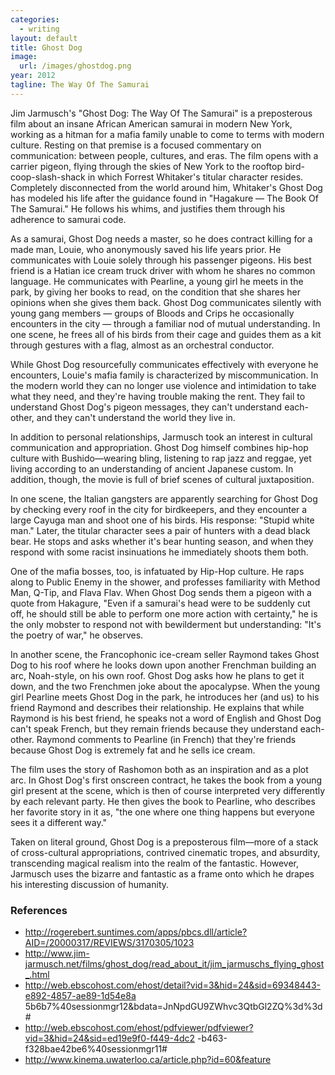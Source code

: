 ```yaml
---
categories:
  - writing
layout: default
title: Ghost Dog
image:
  url: /images/ghostdog.png
year: 2012
tagline: The Way Of The Samurai
---
```

Jim Jarmusch's "Ghost Dog: The Way Of The Samurai" is a preposterous film about an insane African American samurai in modern New York, working as a hitman for a mafia family unable to come to terms with modern culture. Resting on that premise is a focused commentary on communication: between people, cultures, and eras. The film opens with a carrier pigeon, flying through the skies of New York to the rooftop bird-coop-slash-shack in which Forrest Whitaker's titular character resides. Completely disconnected from the world around him, Whitaker's Ghost Dog has modeled his life after the guidance found in "Hagakure — The Book Of The Samurai." He follows his whims, and justifies them through his adherence to samurai code.

<!--more-->

As a samurai, Ghost Dog needs a master, so he does contract killing for a made man, Louie, who anonymously saved his life years prior. He communicates with Louie solely through his passenger pigeons. His best friend is a Hatian ice cream truck driver with whom he shares no common language. He communicates with Pearline, a young girl he meets in the park, by giving her books to read, on the condition that she shares her opinions when she gives them back. Ghost Dog communicates silently with young gang members — groups of Bloods and Crips he occasionally encounters in the city — through a familiar nod of mutual understanding. In one scene, he frees all of his birds from their cage and guides them as a kit through gestures with a flag, almost as an orchestral conductor.

While Ghost Dog resourcefully communicates effectively with everyone he encounters, Louie's mafia family is characterized by miscommunication. In the modern world they can no longer use violence and intimidation to take what they need, and they're having trouble making the rent. They fail to understand Ghost Dog's pigeon messages, they can't understand each-other, and they can't understand the world they live in.

In addition to personal relationships, Jarmusch took an interest in cultural communication and appropriation. Ghost Dog himself combines hip-hop culture with Bushido—wearing bling, listening to rap jazz and reggae, yet living according to an understanding of ancient Japanese custom. In addition, though, the movie is full of brief scenes of cultural juxtaposition.

In one scene, the Italian gangsters are apparently searching for Ghost Dog by checking every roof in the city for birdkeepers, and they encounter a large Cayuga man and shoot one of his birds. His response: "Stupid white man." Later, the titular character sees a pair of hunters with a dead black bear. He stops and asks whether it's bear hunting season, and when they respond with some racist insinuations he immediately shoots them both.

One of the mafia bosses, too, is infatuated by Hip-Hop culture. He raps along to Public Enemy in the shower, and professes familiarity with Method Man, Q-Tip, and Flava Flav. When Ghost Dog sends them a pigeon with a quote from Hakagure, "Even if a samurai's head were to be suddenly cut off, he should still be able to perform one more action with certainty," he is the only mobster to respond not with bewilderment but understanding: "It's the poetry of war," he observes.

In another scene, the Francophonic ice-cream seller Raymond takes Ghost Dog to his roof where he looks down upon another Frenchman building an arc, Noah-style, on his own roof. Ghost Dog asks how he plans to get it down, and the two Frenchmen joke about the apocalypse. When the young girl Pearline meets Ghost Dog in the park, he introduces her (and us) to his friend Raymond and describes their relationship. He explains that while Raymond is his best friend, he speaks not a word of English and Ghost Dog can't speak French, but they remain friends because they understand each-other. Raymond comments to Pearline (in French) that they're friends because Ghost Dog is extremely fat and he sells ice cream.

The film uses the story of Rashomon both as an inspiration and as a plot arc. In Ghost Dog's first onscreen contract, he takes the book from a young girl present at the scene, which is then of course interpreted very differently by each relevant party. He then gives the book to Pearline, who describes her favorite story in it as, "the one where one thing happens but everyone sees it a different way."

Taken on literal ground, Ghost Dog is a preposterous film—more of a stack of cross-cultural appropriations, contrived cinematic tropes, and absurdity, transcending magical realism into the realm of the fantastic. However, Jarmusch uses the bizarre and fantastic as a frame onto which he drapes his interesting discussion of humanity.

### References

* http://rogerebert.suntimes.com/apps/pbcs.dll/article?AID=/20000317/REVIEWS/3170305/1023
* http://www.jim-jarmusch.net/films/ghost_dog/read_about_it/jim_jarmuschs_flying_ghost_.html
* http://web.ebscohost.com/ehost/detail?vid=3&hid=24&sid=69348443-e892-4857-ae89-1d54e8a 5b6b7%40sessionmgr12&bdata=JnNpdGU9ZWhvc3QtbGl2ZQ%3d%3d#
* http://web.ebscohost.com/ehost/pdfviewer/pdfviewer?vid=3&hid=24&sid=ed19e9f0-f449-4dc2 -b463-f328bae42be6%40sessionmgr11#
* http://www.kinema.uwaterloo.ca/article.php?id=60&feature
